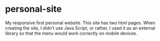 # personal-site
My responsive first personal website. This site has two html pages. When creating the site, I didn't use Java Script, or rather, I used it as an external library so that the menu would work correctly on mobile devices.
